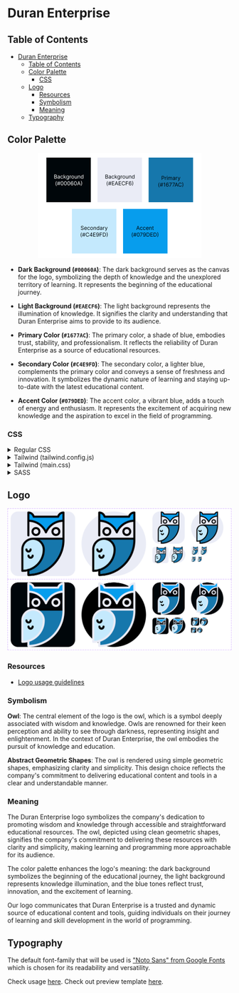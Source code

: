# Duran Enterprise

## Table of Contents
- [Duran Enterprise](#duran-enterprise)
  - [Table of Contents](#table-of-contents)
  - [Color Palette](#color-palette)
    - [CSS](#css)
  - [Logo](#logo)
    - [Resources](#resources)
    - [Symbolism](#symbolism)
    - [Meaning](#meaning)
  - [Typography](#typography)



## Color Palette
<p align="center">
    <img src="public/assets/colorPalette/color-palette.png/" alt="Color Palette">
</p>


- **Dark Background (`#00060A`)**: The dark background serves as the canvas for the logo, symbolizing the depth of knowledge and the unexplored territory of learning. It represents the beginning of the educational journey.

- **Light Background (`#EAECF6`)**: The light background represents the illumination of knowledge. It signifies the clarity and understanding that Duran Enterprise aims to provide to its audience.

- **Primary Color (`#1677AC`)**: The primary color, a shade of blue, embodies trust, stability, and professionalism. It reflects the reliability of Duran Enterprise as a source of educational resources.

- **Secondary Color (`#C4E9FD`)**: The secondary color, a lighter blue, complements the primary color and conveys a sense of freshness and innovation. It symbolizes the dynamic nature of learning and staying up-to-date with the latest educational content.

- **Accent Color (`#079DED`)**: The accent color, a vibrant blue, adds a touch of energy and enthusiasm. It represents the excitement of acquiring new knowledge and the aspiration to excel in the field of programming.

### CSS

<details>
    <summary>Regular CSS</summary>

```css
@media (prefers-color-scheme: light) {
    :root {
        --text: #00060a;
        --background: #eaecf6;
        --primary: #1677ac;
        --secondary: #c4e9fd;
        --accent: #079ded;
    }
}
    @media (prefers-color-scheme: dark) {
    :root {
        --text: #f5fbff;
        --background: #090b15;
        --primary: #53b4e9;
        --secondary: #02273b;
        --accent: #12a7f8;
    }
}
```
</details>

<details>
<summary>Tailwind (tailwind.config.js)</summary>

```javascript 
// Tailwind CSS Configuration (`tailwind.config.js`)
module.exports = {
    colors: {
        'text': {
            50: 'var(--text-50)',
            100: 'var(--text-100)',
            200: 'var(--text-200)',
            300: 'var(--text-300)',
            400: 'var(--text-400)',
            500: 'var(--text-500)',
            600: 'var(--text-600)',
            700: 'var(--text-700)',
            800: 'var(--text-800)',
            900: 'var(--text-900)',
            950: 'var(--text-950)',
        },
        'background': {
            50: 'var(--background-50)',
            100: 'var(--background-100)',
            200: 'var(--background-200)',
            300: 'var(--background-300)',
            400: 'var(--background-400)',
            500: 'var(--background-500)',
            600: 'var(--background-600)',
            700: 'var(--background-700)',
            800: 'var(--background-800)',
            900: 'var(--background-900)',
            950: 'var(--background-950)',
        },
        'primary': {
            50: 'var(--primary-50)',
            100: 'var(--primary-100)',
            200: 'var(--primary-200)',
            300: 'var(--primary-300)',
            400: 'var(--primary-400)',
            500: 'var(--primary-500)',
            600: 'var(--primary-600)',
            700: 'var(--primary-700)',
            800: 'var(--primary-800)',
            900: 'var(--primary-900)',
            950: 'var(--primary-950)',
        },
        'secondary': {
            50: 'var(--secondary-50)',
            100: 'var(--secondary-100)',
            200: 'var(--secondary-200)',
            300: 'var(--secondary-300)',
            400: 'var(--secondary-400)',
            500: 'var(--secondary-500)',
            600: 'var(--secondary-600)',
            700: 'var(--secondary-700)',
            800: 'var(--secondary-800)',
            900: 'var(--secondary-900)',
            950: 'var(--secondary-950)',
        },
        'accent': {
            50: 'var(--accent-50)',
            100: 'var(--accent-100)',
            200: 'var(--accent-200)',
            300: 'var(--accent-300)',
            400: 'var(--accent-400)',
            500: 'var(--accent-500)',
            600: 'var(--accent-600)',
            700: 'var(--accent-700)',
            800: 'var(--accent-800)',
            900: 'var(--accent-900)',
            950: 'var(--accent-950)',
        },
    },
};

```
</details>

<details>
<summary>Tailwind (main.css)</summary>

```css
@layer base {
    :root {
        --text-50: #e5f5ff;
        --text-100: #ccebff;
        --text-200: #99d6ff;
        --text-300: #66c2ff;
        --text-400: #33adff;
        --text-500: #0099ff;
        --text-600: #007acc;
        --text-700: #005c99;
        --text-800: #003d66;
        --text-900: #001f33;
        --text-950: #000f1a;
        
        --background-50: #edeff7;
        --background-100: #dbdff0;
        --background-200: #b8bee0;
        --background-300: #949ed1;
        --background-400: #707ec2;
        --background-500: #4d5eb3;
        --background-600: #3d4b8f;
        --background-700: #2e386b;
        --background-800: #1f2547;
        --background-900: #0f1324;
        --background-950: #080912;
        
        --primary-50: #e8f5fc;
        --primary-100: #d2ebf9;
        --primary-200: #a5d8f3;
        --primary-300: #78c4ed;
        --primary-400: #4ab1e8;
        --primary-500: #1d9de2;
        --primary-600: #177eb5;
        --primary-700: #125e87;
        --primary-800: #0c3f5a;
        --primary-900: #061f2d;
        --primary-950: #031017;
        
        --secondary-50: #e6f6fe;
        --secondary-100: #ceedfd;
        --secondary-200: #9ddafb;
        --secondary-300: #6bc8fa;
        --secondary-400: #3ab5f8;
        --secondary-500: #09a3f6;
        --secondary-600: #0782c5;
        --secondary-700: #056294;
        --secondary-800: #044162;
        --secondary-900: #022131;
        --secondary-950: #011019;
        
        --accent-50: #e6f6fe;
        --accent-100: #ceedfd;
        --accent-200: #9cdafc;
        --accent-300: #6bc8fa;
        --accent-400: #39b6f9;
        --accent-500: #08a3f7;
        --accent-600: #0683c6;
        --accent-700: #056294;
        --accent-800: #034163;
        --accent-900: #022131;
        --accent-950: #011019;
        
    }
    .dark {
        --text-50: #e5f5ff;
        --text-100: #ccebff;
        --text-200: #99d6ff;
        --text-300: #66c2ff;
        --text-400: #33adff;
        --text-500: #0099ff;
        --text-600: #007acc;
        --text-700: #005c99;
        --text-800: #003d66;
        --text-900: #001f33;
        --text-950: #000f1a;
        
        --background-50: #edeff7;
        --background-100: #dbdff0;
        --background-200: #b8bee0;
        --background-300: #949ed1;
        --background-400: #707ec2;
        --background-500: #4d5eb3;
        --background-600: #3d4b8f;
        --background-700: #2e386b;
        --background-800: #1f2547;
        --background-900: #0f1324;
        --background-950: #080912;
        
        --primary-50: #e8f5fc;
        --primary-100: #d2ebf9;
        --primary-200: #a5d8f3;
        --primary-300: #78c4ed;
        --primary-400: #4ab1e8;
        --primary-500: #1d9de2;
        --primary-600: #177eb5;
        --primary-700: #125e87;
        --primary-800: #0c3f5a;
        --primary-900: #061f2d;
        --primary-950: #031017;
        
        --secondary-50: #e6f6fe;
        --secondary-100: #ceedfd;
        --secondary-200: #9ddafb;
        --secondary-300: #6bc8fa;
        --secondary-400: #3ab5f8;
        --secondary-500: #09a3f6;
        --secondary-600: #0782c5;
        --secondary-700: #056294;
        --secondary-800: #044162;
        --secondary-900: #022131;
        --secondary-950: #011019;
        
        --accent-50: #e6f6fe;
        --accent-100: #ceedfd;
        --accent-200: #9cdafc;
        --accent-300: #6bc8fa;
        --accent-400: #39b6f9;
        --accent-500: #08a3f7;
        --accent-600: #0683c6;
        --accent-700: #056294;
        --accent-800: #034163;
        --accent-900: #022131;
        --accent-950: #011019;
        
        }
    },

```

</details>

<details>
<summary>SASS</summary>

```javascript
$themes: (
    light: (
        text: #00060a,
        background: #eaecf6,
        primary: #1677ac,
        secondary: #c4e9fd,
        accent: #079ded,
    ),
    dark: (
        text: #f5fbff,
        background: #090b15,
        primary: #53b4e9,
        secondary: #02273b,
        accent: #12a7f8,
    ),
);
```
</details>

## Logo
<p align="center">
    <img src="public/assets/logo/logos.png" alt="Company Logo">
</p>

### Resources
- [Logo usage guidelines](assetUsage.md)

### Symbolism

**Owl**: The central element of the logo is the owl, which is a symbol deeply associated with wisdom and knowledge. Owls are renowned for their keen perception and ability to see through darkness, representing insight and enlightenment. In the context of Duran Enterprise, the owl embodies the pursuit of knowledge and education.

**Abstract Geometric Shapes**: The owl is rendered using simple geometric shapes, emphasizing clarity and simplicity. This design choice reflects the company's commitment to delivering educational content and tools in a clear and understandable manner.

### Meaning

The Duran Enterprise logo symbolizes the company's dedication to promoting wisdom and knowledge through accessible and straightforward educational resources. The owl, depicted using clean geometric shapes, signifies the company's commitment to delivering these resources with clarity and simplicity, making learning and programming more approachable for its audience.

The color palette enhances the logo's meaning: the dark background symbolizes the beginning of the educational journey, the light background represents knowledge illumination, and the blue tones reflect trust, innovation, and the excitement of learning.

Our logo communicates that Duran Enterprise is a trusted and dynamic source of educational content and tools, guiding individuals on their journey of learning and skill development in the world of programming.

## Typography

The default font-family that will be used is ["Noto Sans" from Google Fonts](https://fonts.google.com/noto/specimen/Noto+Sans) which is chosen for its readability and versatility.

Check usage [here](./Typography.md).
Check out preview template [here](./src/templates/default.html).